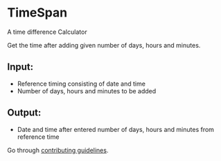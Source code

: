 # TimeSpan
<p>A time difference Calculator</p>

Get the time after adding given number of days, hours and minutes.

## Input: 
* Reference timing consisting of date and time
* Number of days, hours and minutes to be added

## Output: 
* Date and time after entered number of days, hours and minutes from reference time

Go through [contributing guidelines](https://github.com/amitoj-singh/time-difference/blob/master/Contributing.md).
